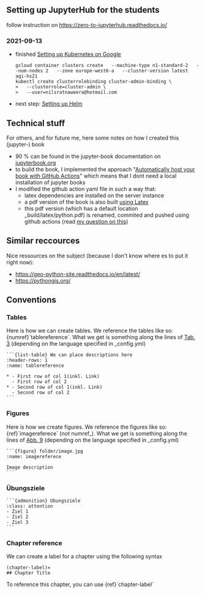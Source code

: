 ## Setting up JupyterHub for the students

follow instruction on https://zero-to-jupyterhub.readthedocs.io/

### 2021-09-13

- finished [Setting up Kubernetes on Google](https://zero-to-jupyterhub.readthedocs.io/en/latest/kubernetes/google/step-zero-gcp.html)

      gcloud container clusters create   --machine-type n1-standard-2   --num-nodes 2   --zone europe-west6-a   --cluster-version latest agi-hs21
      kubectl create clusterrolebinding cluster-admin-binding \
      >   --clusterrole=cluster-admin \
      >   --user=nilsratnaweera@hotmail.com

- next step: [Setting up Helm](https://zero-to-jupyterhub.readthedocs.io/en/latest/kubernetes/setup-helm.html#setup-helm)


## Technical stuff

For others, and for future me, here some notes on how I created this (jupyter-) book

- 90 % can be found in the jupyter-book documentation on [jupyterbook.org](https://jupyterbook.org)
- to build the book, I implemented the approach "[Automatically host your book with GitHub Actions](https://jupyterbook.org/publish/gh-pages.html#automatically-host-your-book-with-github-actions)" which means that I dont need a local installation of jupyter books
- I modified the github action yaml file in such a way that:
  - latex dependencies are installed on the server instance
  - a pdf version of the book is also built [using Latex](https://jupyterbook.org/advanced/pdf.html#id5)
  - this pdf version (which has a default location \_build/latex/python.pdf) is renamed, commited and pushed using github actions (read [my question on this](https://github.com/executablebooks/meta/discussions/124))


## Similar reccources

Nice ressources on the subject (because I don't know where es to put it right now):

- https://geo-python-site.readthedocs.io/en/latest/
- https://pythongis.org/




## Conventions

### Tables

Here is how we can create tables. We reference the tables like so: {numref}\`tablereference\`. What we get is something along the lines of [Tab. 3](link_to_html.html) (depending on the language specified in _config.yml)
````
```{list-table} We can place descriptions here
:header-rows: 1
:name: tablereference

* - First row of col 1(inkl. Link)
  - First row of col 2
* - Second row of col 1(inkl. Link)
  - Second row of col 2
```
````

### Figures 

Here is how we create figures. We reference the figures like so: {ref}\`imagereferece\` (_not_ numref_). What we get is something along the lines of [Abb. 9](link_to_html.html) (depending on the language specified in _config.yml)
````
```{figure} folder/image.jpg
:name: imagereferece

Image description
```
````

### Übungsziele

````
```{admonition} Übungsziele
:class: attention
- Ziel 1
- Ziel 2
- Ziel 3
```
````


### Chapter reference

We can create a label for a chapter using the following syntax

``` 
(chapter-label)=
## Chapter Title
```

To reference this chapter, you can use {ref}\`chapter-label\`
